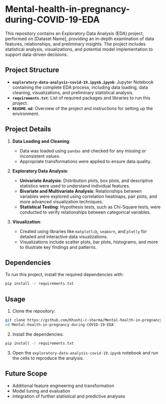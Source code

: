 # Mental-health-in-pregnancy-during-COVID-19-EDA

This repository contains an Exploratory Data Analysis (EDA) project, performed on [Dataset Name], providing an in-depth examination of data features, relationships, and preliminary insights. The project includes statistical analysis, visualizations, and potential model implementation to support data-driven decisions.

## Project Structure

- **`exploratory-data-analysis-covid-19.ipynb.ipynb`**: Jupyter Notebook containing the complete EDA process, including data loading, data cleaning, visualizations, and preliminary statistical analysis.
- **`requirements.txt`**: List of required packages and libraries to run this project.
- **`README.md`**: Overview of the project and instructions for setting up the environment.

## Project Details

1. **Data Loading and Cleaning**: 
   - Data was loaded using `pandas` and checked for any missing or inconsistent values.
   - Appropriate transformations were applied to ensure data quality.

2. **Exploratory Data Analysis**:
   - **Univariate Analysis**: Distribution plots, box plots, and descriptive statistics were used to understand individual features.
   - **Bivariate and Multivariate Analysis**: Relationships between variables were explored using correlation heatmaps, pair plots, and more advanced visualization techniques.
   - **Statistical Testing**: Hypothesis tests, such as Chi-Square tests, were conducted to verify relationships between categorical variables.
   
3. **Visualization**:
   - Created using libraries like `matplotlib`, `seaborn`, and `plotly` for detailed and interactive data visualizations.
   - Visualizations include scatter plots, bar plots, histograms, and more to illustrate key findings and patterns.

## Dependencies

To run this project, install the required dependencies with:

```bash
pip install -r requirements.txt
```

## Usage
1. Clone the repository:

```bash
git clone https://github.com/Khushi-c-sharma/Mental-health-in-pregnancy-during-COVID-19-EDA.git
cd Mental-health-in-pregnancy-during-COVID-19-EDA
```
2. Install the dependencies:

```bash
pip install -r requirements.txt
```
3. Open the `exploratory-data-analysis-covid-19.ipynb` notebook and run the cells to reproduce the analysis.

## Future Scope
* Additional feature engineering and transformation
* Model tuning and evaluation
* Integration of further statistical and predictive analyses
